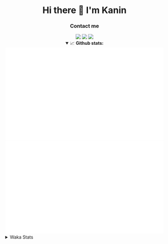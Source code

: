 <div align="center">
 <h1>Hi there 👋 I'm Kanin</h1>
 <h3>Contact me</h3>
 <a href="mailto:im@kanin.dev"><img src="https://img.shields.io/badge/gmail-%23D14836.svg?&style=for-the-badge&logo=gmail&logoColor=white"/></a>
 <a href="https://twitter.com/KaninDev"><img src="https://img.shields.io/badge/twitter-%231DA1F2.svg?&style=for-the-badge&logo=twitter&logoColor=white"/></a>
 <a href="https://www.linkedin.com/in/KaninDev"><img src="https://img.shields.io/badge/linkedin-%230077B5.svg?&style=for-the-badge&logo=linkedin&logoColor=white"/></a>
<details open>
  <summary>📈 <b>Github stats:</b></summary>
  <img src="https://github.com/Kanin/Kanin/blob/master/scripts/GitHubStats/generated/overview.svg"/>
  <img src="https://github.com/Kanin/Kanin/blob/master/scripts/GitHubStats/generated/languages.svg"/>
</details>
</div>

<details>
 <summary>Waka Stats</summary>

<!--START_SECTION:waka-->
![Profile Views](http://img.shields.io/badge/Profile%20Views-25-blue)

![Lines of code](https://img.shields.io/badge/From%20Hello%20World%20I%27ve%20Written-785670%20lines%20of%20code-blue)

**🐱 My Github Data** 

> 🏆 300 Contributions in the Year 2020
 > 
> 📦 6.3 kB Used in Github's Storage 
 > 
> 🚫 Not Opted to Hire
 > 
> 📜 7 Public Repositories
 > 
> 🔑 3 Private Repositories 

**I'm an Early 🐤** 

```text
🌞 Morning    86 commits     ██████░░░░░░░░░░░░░░░░░░░   24.78% 
🌆 Daytime    118 commits    ████████░░░░░░░░░░░░░░░░░   34.01% 
🌃 Evening    80 commits     █████░░░░░░░░░░░░░░░░░░░░   23.05% 
🌙 Night      63 commits     ████░░░░░░░░░░░░░░░░░░░░░   18.16%

```
📅 **I'm Most Productive on Sunday** 

```text
Monday       61 commits     ████░░░░░░░░░░░░░░░░░░░░░   17.58% 
Tuesday      44 commits     ███░░░░░░░░░░░░░░░░░░░░░░   12.68% 
Wednesday    51 commits     ███░░░░░░░░░░░░░░░░░░░░░░   14.7% 
Thursday     34 commits     ██░░░░░░░░░░░░░░░░░░░░░░░   9.8% 
Friday       39 commits     ██░░░░░░░░░░░░░░░░░░░░░░░   11.24% 
Saturday     45 commits     ███░░░░░░░░░░░░░░░░░░░░░░   12.97% 
Sunday       73 commits     █████░░░░░░░░░░░░░░░░░░░░   21.04%

```


📊 **This Week I Spent My Time On** 

```text
⌚︎ Time Zone: America/New_York

💬 Programming Languages: 
Python                   11 hrs 24 mins      ██████████████░░░░░░░░░░░   57.48% 
SCSS                     5 hrs 1 min         ██████░░░░░░░░░░░░░░░░░░░   25.35% 
JavaScript               1 hr 42 mins        ██░░░░░░░░░░░░░░░░░░░░░░░   8.65% 
JSON                     48 mins             █░░░░░░░░░░░░░░░░░░░░░░░░   4.07% 
Markdown                 14 mins             ░░░░░░░░░░░░░░░░░░░░░░░░░   1.2%

🔥 Editors: 
PyCharm                  12 hrs 14 mins      ███████████████░░░░░░░░░░   61.72% 
IntelliJ                 7 hrs 35 mins       █████████░░░░░░░░░░░░░░░░   38.28%

🐱‍💻 Projects: 
Naila.py                 4 hrs 29 mins       █████░░░░░░░░░░░░░░░░░░░░   22.68% 
Kanin                    4 hrs 17 mins       █████░░░░░░░░░░░░░░░░░░░░   21.59% 
TomsBot                  3 hrs 37 mins       ████░░░░░░░░░░░░░░░░░░░░░   18.3% 
amy PIL                  2 hrs 25 mins       ███░░░░░░░░░░░░░░░░░░░░░░   12.21% 
dan                      1 hr 43 mins        ██░░░░░░░░░░░░░░░░░░░░░░░   8.67%

💻 Operating System: 
Windows                  12 hrs 29 mins      ███████████████░░░░░░░░░░   62.97% 
Linux                    7 hrs 20 mins       █████████░░░░░░░░░░░░░░░░   37.03%

```

**I Mostly Code in Python** 

```text
Python                   17 repos            ███████████████████░░░░░░   77.27% 
JavaScript               2 repos             ██░░░░░░░░░░░░░░░░░░░░░░░   9.09% 
Kotlin                   1 repo              █░░░░░░░░░░░░░░░░░░░░░░░░   4.55% 
HTML                     1 repo              █░░░░░░░░░░░░░░░░░░░░░░░░   4.55% 
Java                     1 repo              █░░░░░░░░░░░░░░░░░░░░░░░░   4.55%

```


**Timeline**

![Chart not found](https://github.com/Kanin/Kanin/blob/master/charts/bar_graph.png) 


<!--END_SECTION:waka-->
</details>
